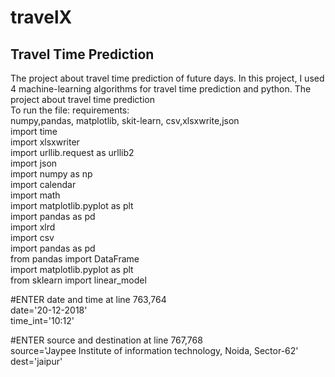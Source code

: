 # travelX
## Travel Time Prediction
The project about travel time prediction of future days. In this project, I used 4
machine-learning algorithms for travel time prediction and python.
The project about travel time prediction 		    
To run the file: requirements:		    
numpy,pandas, matplotlib, skit-learn, csv,xlsxwrite,json   
import time			   
import xlsxwriter		     	
import urllib.request  as urllib2		  	
import json			
import numpy as np			  
import calendar			
import math			     
import matplotlib.pyplot as plt     
import pandas as pd     
import xlrd     
import csv  
import pandas as pd   
from pandas import DataFrame  
import matplotlib.pyplot as plt    
from sklearn import linear_model      


#ENTER date and time at line 763,764        
 date='20-12-2018'     
 time_int='10:12'    
 
#ENTER source and destination at line 767,768       
 source='Jaypee Institute of information technology, Noida, Sector-62'     
 dest='jaipur'
